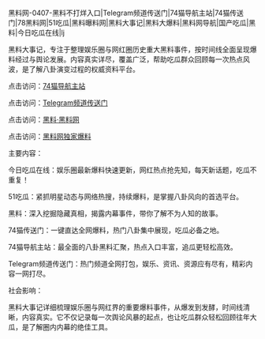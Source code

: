 #
黑料网-0407-黑料不打烊入口|Telegram频道传送门|74猫导航主站|74猫传送门|78黑料网|51吃瓜|黑料曝料网|黑料大事记|黑料大爆料|黑料网导航|国产吃瓜|黑料|今日吃瓜在线|lj

黑料大事记，专注于整理娱乐圈与网红圈历史重大黑料事件，按时间线全面呈现爆料经过与舆论发展。内容真实详尽，覆盖广泛，帮助吃瓜群众回顾每一次热点风波，是了解八卦演变过程的权威资料平台。


点击访问：<a href="https://74mao.com/">74猫导航主站</a>

点击访问：<a href="https://74mao.com/">Telegram频道传送门</a>

点击访问：<a href="https://ert-6he.pages.dev/">黑料·黑料网</a>

点击访问：<a href="https://sdfsh.pages.dev/">黑料网独家爆料</a>


主要内容：

今日吃瓜在线：娱乐圈最新爆料快速更新，网红热点抢先知，每天新话题，吃瓜不重复！

51吃瓜：紧抓明星动态与网络热搜，持续爆料，是掌握八卦风向的首选平台。

黑料：深入挖掘隐藏真相，揭露内幕事件，带你了解不为人知的故事。

74猫传送门：一键直达全网爆料，热门八卦集中展现，吃瓜必备之地。

74猫导航主站：最全面的八卦黑料汇聚，热点入口丰富，追瓜更轻松高效。

Telegram频道传送门：热门频道全网打包，娱乐、资讯、资源应有尽有，精彩内容一网打尽。

社会影响：

黑料大事记详细梳理娱乐圈与网红界的重要爆料事件，从爆发到发酵，时间线清晰，内容真实。它不仅记录每一次舆论风暴的起点，也让吃瓜群众轻松回顾往年大瓜，是了解圈内内幕的绝佳工具。

<span style="display:none;">[Canonical link](https://github.com/56239/23898 ）</span>
